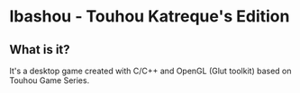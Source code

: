 # Ibashou - Touhou Katreque's Edition

## What is it?
It's a desktop game created with C/C++ and OpenGL (Glut toolkit) based on Touhou Game Series.
